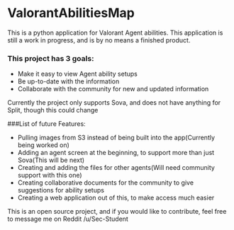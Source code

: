 # ValorantAbilitiesMap

This is a python application for Valorant Agent abilities.  This application is still a work in progress, and is by no means a finished product.

### This project has 3 goals:
- Make it easy to view Agent ability setups
- Be up-to-date with the information
- Collaborate with the community for new and updated information

Currently the project only supports Sova, and does not have anything for Split, though this could change

###List of future Features:
- Pulling images from S3 instead of being built into the app(Currently being worked on)
- Adding an agent screen at the beginning, to support more than just Sova(This will be next)
- Creating and adding the files for other agents(Will need community support with this one)
- Creating collaborative documents for the community to give suggestions for ability setups
- Creating a web application out of this, to make access much easier

This is an open source project, and if you would like to contribute, feel free to message me on Reddit /u/Sec-Student
